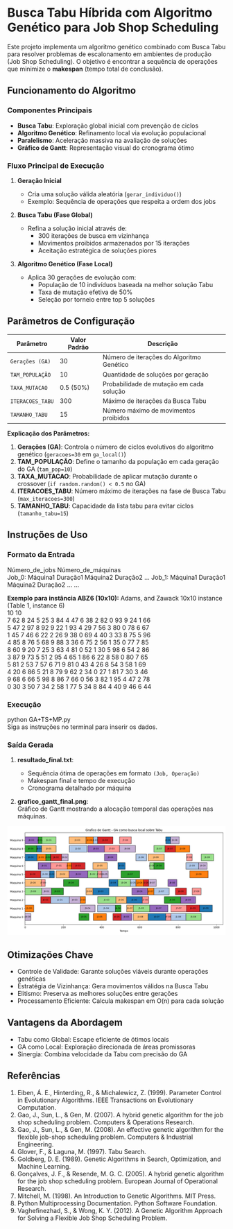 # Busca Tabu Híbrida com Algoritmo Genético para Job Shop Scheduling

Este projeto implementa um algoritmo genético combinado com Busca Tabu para resolver problemas de escalonamento em ambientes de produção (Job Shop Scheduling). O objetivo é encontrar a sequência de operações que minimize o **makespan** (tempo total de conclusão).

## Funcionamento do Algoritmo

### Componentes Principais  
- **Busca Tabu**: Exploração global inicial com prevenção de ciclos  
- **Algoritmo Genético**: Refinamento local via evolução populacional  
- **Paralelismo**: Aceleração massiva na avaliação de soluções  
- **Gráfico de Gantt**: Representação visual do cronograma ótimo  

### Fluxo Principal de Execução
1. **Geração Inicial**  
   - Cria uma solução válida aleatória (`gerar_individuo()`)
   - Exemplo: Sequência de operações que respeita a ordem dos jobs

2. **Busca Tabu (Fase Global)**  
   - Refina a solução inicial através de:
     - 300 iterações de busca em vizinhança
     - Movimentos proibidos armazenados por 15 iterações
     - Aceitação estratégica de soluções piores

3. **Algoritmo Genético (Fase Local)**  
   - Aplica 30 gerações de evolução com:
     - População de 10 indivíduos baseada na melhor solução Tabu
     - Taxa de mutação efetiva de 50%
     - Seleção por torneio entre top 5 soluções 

## Parâmetros de Configuração
| Parâmetro           | Valor Padrão      | Descrição                                      |
|---------------------|-------------------|------------------------------------------------|
| `Gerações (GA)`     | 30                | Número de iterações do Algoritmo Genético      |
| `TAM_POPULAÇÃO`     | 10                | Quantidade de soluções por geração             |
| `TAXA_MUTACAO`      | 0.5 (50%)         | Probabilidade de mutação em cada solução       |
| `ITERACOES_TABU`    | 300               | Máximo de iterações da Busca Tabu              |
| `TAMANHO_TABU`      | 15                | Número máximo de movimentos proibidos          |

**Explicação dos Parâmetros:**
1. **Gerações (GA)**: Controla o número de ciclos evolutivos do algoritmo genético (`geracoes=30` em `ga_local()`)
2. **TAM_POPULAÇÃO**: Define o tamanho da população em cada geração do GA (`tam_pop=10`)
3. **TAXA_MUTACAO**: Probabilidade de aplicar mutação durante o crossover (`if random.random() < 0.5` no GA)
4. **ITERACOES_TABU**: Número máximo de iterações na fase de Busca Tabu (`max_iteracoes=300`)
5. **TAMANHO_TABU**: Capacidade da lista tabu para evitar ciclos (`tamanho_tabu=15`)

## Instruções de Uso

### Formato da Entrada
Número_de_jobs Número_de_máquinas  
Job_0: Máquina1 Duração1 Máquina2 Duração2 ...
Job_1: Máquina1 Duração1 Máquina2 Duração2 ...
...

**Exemplo para instância ABZ6 (10x10):**
Adams, and Zawack 10x10 instance (Table 1, instance 6)  
10 10  
7 62 8 24 5 25 3 84 4 47 6 38 2 82 0 93 9 24 1 66  
5 47 2 97 8 92 9 22 1 93 4 29 7 56 3 80 0 78 6 67  
1 45 7 46 6 22 2 26 9 38 0 69 4 40 3 33 8 75 5 96  
4 85 8 76 5 68 9 88 3 36 6 75 2 56 1 35 0 77 7 85  
8 60 9 20 7 25 3 63 4 81 0 52 1 30 5 98 6 54 2 86  
3 87 9 73 5 51 2 95 4 65 1 86 6 22 8 58 0 80 7 65  
5 81 2 53 7 57 6 71 9 81 0 43 4 26 8 54 3 58 1 69  
4 20 6 86 5 21 8 79 9 62 2 34 0 27 1 81 7 30 3 46  
9 68 6 66 5 98 8 86 7 66 0 56 3 82 1 95 4 47 2 78  
0 30 3 50 7 34 2 58 1 77 5 34 8 84 4 40 9 46 6 44  

### Execução  
python GA+TS+MP.py  
Siga as instruções no terminal para inserir os dados.  

### Saída Gerada
1. **resultado_final.txt**:  
   - Sequência ótima de operações em formato `(Job, Operação)`
   - Makespan final e tempo de execução
   - Cronograma detalhado por máquina

2. **grafico_gantt_final.png**:  
   Gráfico de Gantt mostrando a alocação temporal das operações nas máquinas.

![Exemplo de Gráfico de Gantt](grafico_gantt_final.png)

## Otimizações Chave
 - Controle de Validade: Garante soluções viáveis durante operações genéticas
 - Estratégia de Vizinhança: Gera movimentos válidos na Busca Tabu
 - Elitismo: Preserva as melhores soluções entre gerações
 - Processamento Eficiente: Calcula makespan em O(n) para cada solução

## Vantagens da Abordagem
 - Tabu como Global: Escape eficiente de ótimos locais
 - GA como Local: Exploração direcionada de áreas promissoras
 - Sinergia: Combina velocidade da Tabu com precisão do GA

## Referências
1. Eiben, Á. E., Hinterding, R., & Michalewicz, Z. (1999). Parameter Control in Evolutionary Algorithms. IEEE Transactions on Evolutionary Computation.  
2. Gao, J., Sun, L., & Gen, M. (2007). A hybrid genetic algorithm for the job shop scheduling problem. Computers & Operations Research.  
3. Gao, J., Sun, L., & Gen, M. (2008). An effective genetic algorithm for the flexible job-shop scheduling problem. Computers & Industrial Engineering.  
4. Glover, F., & Laguna, M. (1997). Tabu Search.  
5. Goldberg, D. E. (1989). Genetic Algorithms in Search, Optimization, and Machine Learning.  
6. Gonçalves, J. F., & Resende, M. G. C. (2005). A hybrid genetic algorithm for the job shop scheduling problem. European Journal of Operational Research.  
7. Mitchell, M. (1998). An Introduction to Genetic Algorithms. MIT Press.  
8. Python Multiprocessing Documentation. Python Software Foundation.  
9. Vaghefinezhad, S., & Wong, K. Y. (2012). A Genetic Algorithm Approach for Solving a Flexible Job Shop Scheduling Problem.  

